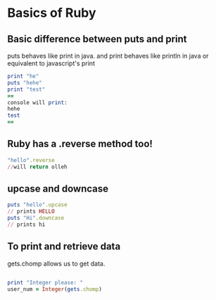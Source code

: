 # Basics of Ruby

## Basic difference between puts and print

puts behaves like print in java.
and print behaves like println in java or equivalent to javascript's print

```ruby
print "he"
puts "hehe"
print "test"
==
console will print: 
hehe
test
==
```

## Ruby has a .reverse method too!

```ruby
"hello".reverse
//will return olleh

```

## upcase and downcase

```ruby
puts "hello".upcase 
// prints HELLO
puts "Hi".downcase
// prints hi
```

## To print and retrieve data

gets.chomp allows us to get data.
```ruby

print "Integer please: "
user_num = Integer(gets.chomp)
```


